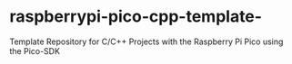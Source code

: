 # raspberrypi-pico-cpp-template-
Template Repository for C/C++ Projects with the Raspberry Pi Pico using the Pico-SDK
